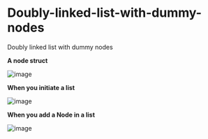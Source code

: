 # Doubly-linked-list-with-dummy-nodes
Doubly linked list with dummy nodes

<strong> A node struct </strong>
  
![image](https://user-images.githubusercontent.com/46551002/70389437-99c06100-1a02-11ea-9824-491963fa4ce8.png)


<strong> When you initiate a list </strong>
  
![image](https://user-images.githubusercontent.com/46551002/70389337-8660c600-1a01-11ea-9bde-77bb15cb8c8f.png)
  
  
  
  
  
  
  
  
  
  
  
  
<strong> When you add a Node in a list</strong>
  
![image](https://user-images.githubusercontent.com/46551002/70389444-b492d580-1a02-11ea-8aaa-3c14b297914f.png)
